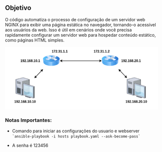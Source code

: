 ## Objetivo

O código automatiza o processo de configuração de um servidor web NGINX para exibir uma página estática no navegador, tornando-o acessível aos usuários da web. Isso é útil em cenários onde você precisa rapidamente configurar um servidor web para hospedar conteúdo estático, como páginas HTML simples.

<p align="center">
  <img src="https://raw.githubusercontent.com/adrianomatildes/lab-khomp/master/img/redes.png" alt="Diagrama de Rede">
</p>

### Notas Importantes:

- Comando para iniciar as configurações do usuario e webserver
`` `ansible-playbook -i hosts playbook.yaml --ask-become-pass` ``

- A senha é 123456